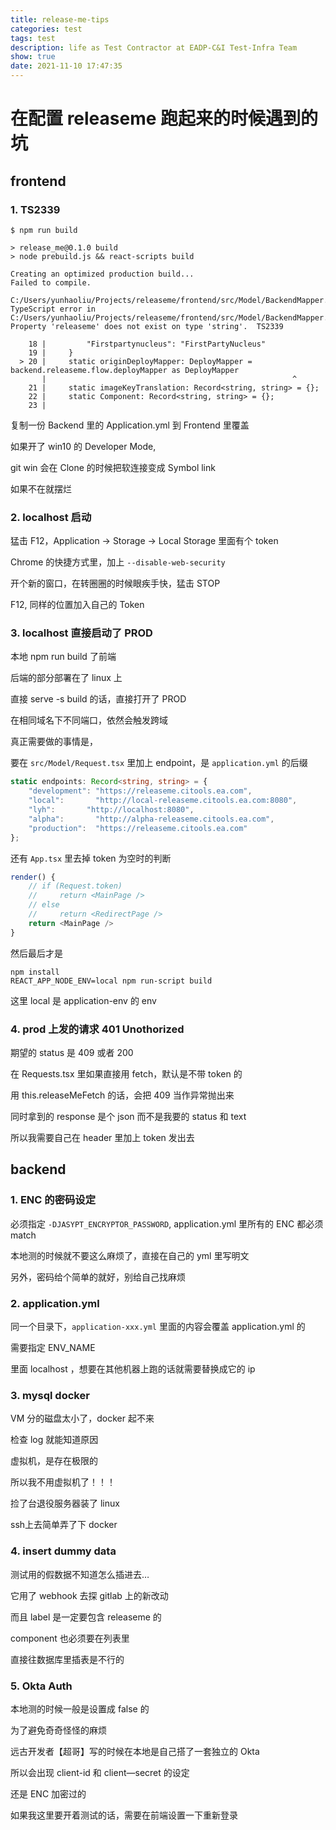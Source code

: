 ```yaml
---
title: release-me-tips
categories: test
tags: test
description: life as Test Contractor at EADP-C&I Test-Infra Team
show: true
date: 2021-11-10 17:47:35
---
```

# 在配置 releaseme 跑起来的时候遇到的坑

## frontend

### 1. TS2339

```
$ npm run build

> release_me@0.1.0 build
> node prebuild.js && react-scripts build

Creating an optimized production build...
Failed to compile.

C:/Users/yunhaoliu/Projects/releaseme/frontend/src/Model/BackendMapper.ts
TypeScript error in C:/Users/yunhaoliu/Projects/releaseme/frontend/src/Model/BackendMapper.ts(20,55):
Property 'releaseme' does not exist on type 'string'.  TS2339

    18 |         "Firstpartynucleus": "FirstPartyNucleus"
    19 |     }
  > 20 |     static originDeployMapper: DeployMapper = backend.releaseme.flow.deployMapper as DeployMapper
       |                                                       ^
    21 |     static imageKeyTranslation: Record<string, string> = {};
    22 |     static Component: Record<string, string> = {};
    23 |
```
复制一份 Backend 里的 Application.yml 到 Frontend 里覆盖

如果开了 win10 的 Developer Mode,

git win 会在 Clone 的时候把软连接变成 Symbol link

如果不在就摆烂

### 2. localhost 启动

猛击 F12，Application -> Storage -> Local Storage 里面有个 token

Chrome 的快捷方式里，加上 `--disable-web-security`

开个新的窗口，在转圈圈的时候眼疾手快，猛击 STOP

F12, 同样的位置加入自己的 Token

### 3. localhost 直接启动了 PROD

本地 npm run build 了前端

后端的部分部署在了 linux 上

直接 serve -s build 的话，直接打开了 PROD

在相同域名下不同端口，依然会触发跨域

真正需要做的事情是，

要在 `src/Model/Request.tsx` 里加上 endpoint，是 `application.yml` 的后缀

```typescript
static endpoints: Record<string, string> = {
    "development": "https://releaseme.citools.ea.com",
    "local":       "http://local-releaseme.citools.ea.com:8080",
    "lyh":       "http://localhost:8080",
    "alpha":       "http://alpha-releaseme.citools.ea.com",
    "production":  "https://releaseme.citools.ea.com"
};
```

还有 `App.tsx` 里去掉 token 为空时的判断

```typescript 
render() {
    // if (Request.token)
    //     return <MainPage />
    // else
    //     return <RedirectPage />
    return <MainPage />
}
```

然后最后才是 

```
npm install
REACT_APP_NODE_ENV=local npm run-script build
```

这里 local 是 application-env 的 env

### 4. prod 上发的请求 401 Unothorized

期望的 status 是 409 或者 200

在 Requests.tsx 里如果直接用 fetch，默认是不带 token 的

用 this.releaseMeFetch 的话，会把 409 当作异常抛出来

同时拿到的 response 是个 json 而不是我要的 status 和 text

所以我需要自己在 header 里加上 token 发出去

## backend

### 1. ENC 的密码设定

必须指定 `-DJASYPT_ENCRYPTOR_PASSWORD`, application.yml 里所有的 ENC 都必须 match

本地测的时候就不要这么麻烦了，直接在自己的 yml 里写明文

另外，密码给个简单的就好，别给自己找麻烦

### 2. application.yml 

同一个目录下，`application-xxx.yml` 里面的内容会覆盖 application.yml 的

需要指定 ENV_NAME

里面 localhost ，想要在其他机器上跑的话就需要替换成它的 ip

### 3. mysql docker

VM 分的磁盘太小了，docker 起不来

检查 log 就能知道原因

虚拟机，是存在极限的

所以我不用虚拟机了！！！

捡了台退役服务器装了 linux

ssh上去简单弄了下 docker

### 4. insert dummy data

测试用的假数据不知道怎么插进去…

它用了 webhook 去探 gitlab 上的新改动

而且 label 是一定要包含 releaseme 的

component 也必须要在列表里

直接往数据库里插表是不行的

### 5. Okta Auth

本地测的时候一般是设置成 false 的

为了避免奇奇怪怪的麻烦

远古开发者【超哥】写的时候在本地是自己搭了一套独立的 Okta

所以会出现 client-id 和 client—secret 的设定

还是 ENC 加密过的

如果我这里要开着测试的话，需要在前端设置一下重新登录